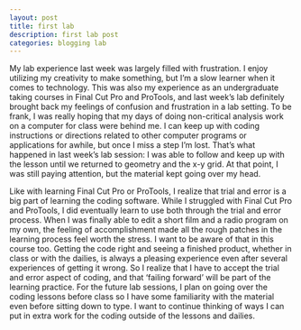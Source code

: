 ```yaml
---
layout: post
title: first lab
description: first lab post
categories: blogging lab
---
```

My lab experience last week was largely filled with frustration. I enjoy utilizing my creativity to make something, but I’m a slow learner when it comes to technology. This was also my experience as an undergraduate taking courses in Final Cut Pro and ProTools, and last week’s lab definitely brought back my feelings of confusion and frustration in a lab setting. To be frank, I was really hoping that my days of doing non-critical analysis work on a computer for class were behind me. I can keep up with coding instructions or directions related to other computer programs or applications for awhile, but once I miss a step I’m lost. That’s what happened in last week’s lab session: I was able to follow and keep up with the lesson until we returned to geometry and the x-y grid. At that point, I was still paying attention, but the material kept going over my head.

Like with learning Final Cut Pro or ProTools, I realize that trial and error is a big part of learning the coding software. While I struggled with Final Cut Pro and ProTools, I did eventually learn to use both through the trial and error process. When I was finally able to edit a short film and a radio program on my own, the feeling of accomplishment made all the rough patches in the learning process feel worth the stress. I want to be aware of that in this course too. Getting the code right and seeing a finished product, whether in class or with the dailies, is always a pleasing experience even after several experiences of getting it wrong. So I realize that I have to accept the trial and error aspect of coding, and that ‘failing forward’ will be part of the learning practice. For the future lab sessions, I plan on going over the coding lessons before class so I have some familiarity with the material even before sitting down to type. I want to continue thinking of ways I can put in extra work for the coding outside of the lessons and dailies.
